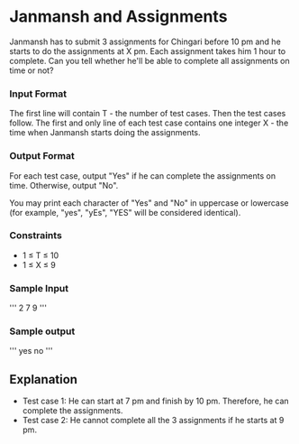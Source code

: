 # Janmansh and Assignments

Janmansh has to submit 3 assignments for Chingari before 10 pm and he starts to do the assignments at X pm. Each assignment takes him 1 hour to complete. Can you tell whether he'll be able to complete all assignments on time or not?

### Input Format

The first line will contain T - the number of test cases. Then the test cases follow.
The first and only line of each test case contains one integer X - the time when Janmansh starts doing the assignments.

### Output Format

For each test case, output "Yes" if he can complete the assignments on time. Otherwise, output "No".

You may print each character of "Yes" and "No" in uppercase or lowercase (for example, "yes", "yEs", "YES" will be considered identical).

### Constraints

- 1 ≤ T ≤ 10
- 1 ≤ X ≤ 9

### Sample Input

'''
2
7
9
'''

### Sample output
'''
yes
no
'''


## Explanation

- Test case 1: He can start at 7 pm and finish by 10 pm. Therefore, he can complete the assignments.
- Test case 2: He cannot complete all the 3 assignments if he starts at 9 pm.


